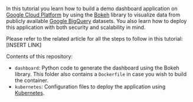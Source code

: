In this tutorial you learn how to build a demo dashboard application on [Google Cloud Platform](https://cloud.google.com/) by using the [Bokeh](http://bokeh.pydata.org/en/latest/) library to visualize data from publicly available [Google BigQuery](https://cloud.google.com/bigquery/) datasets. You also learn how to deploy this application with both security and scalability in mind.

Please refer to the related article for all the steps to follow in this tutorial: [INSERT LINK]

Contents of this repository:

* `dashboard`: Python code to generate the dashboard using the Bokeh library. This folder also contains a `Dockerfile` in case you wish to build the container.
* `kubernetes`: Configuration files to deploy the application using [Kubernetes](https://kubernetes.io/).
